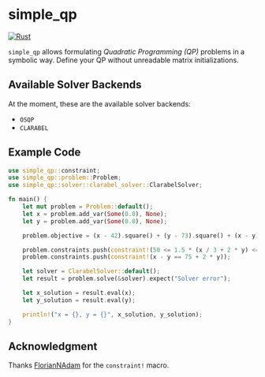 # simple_qp

[![Rust](https://github.com/Deepthought73/simple_qp/workflows/Rust/badge.svg)](https://github.com/Deepthought73/simple_qp/actions)

`simple_qp` allows formulating *Quadratic Programming (QP)* problems in a symbolic way.
Define your QP without unreadable matrix initializations.

## Available Solver Backends

At the moment, these are the available solver backends:
- `OSQP`
- `CLARABEL`

## Example Code

```rust
use simple_qp::constraint;
use simple_qp::problem::Problem;
use simple_qp::solver::clarabel_solver::ClarabelSolver;

fn main() {
    let mut problem = Problem::default();
    let x = problem.add_var(Some(0.0), None);
    let y = problem.add_var(Some(0.0), None);

    problem.objective = (x - 42).square() + (y - 73).square() + (x - y).square();

    problem.constraints.push(constraint!(50 <= 1.5 * (x / 3 + 2 * y) <= 100));
    problem.constraints.push(constraint!(x - y == 75 + 2 * y));

    let solver = ClarabelSolver::default();
    let result = problem.solve(&solver).expect("Solver error");

    let x_solution = result.eval(x);
    let y_solution = result.eval(y);

    println!("x = {}, y = {}", x_solution, y_solution);
}
```

## Acknowledgment

Thanks [FlorianNAdam](https://github.com/FlorianNAdam) for the `constraint!` macro.
